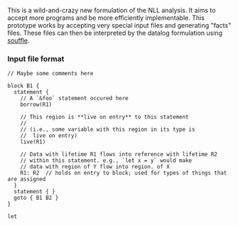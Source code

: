 This is a wild-and-crazy new formulation of the NLL analysis. It aims
to accept more programs and be more efficiently implementable. This
prototype works by accepting very special input files and generating
"facts" files.  These files can then be interpreted by the datalog
formulation using [souffle](https://github.com/souffle-lang/souffle).

### Input file format

```
// Maybe some comments here

block B1 {
  statement { 
    // A `&foo` statement occured here
    borrow(R1)
    
    // This region is **live on entry** to this statement
    //
    // (i.e., some variable with this region in its type is
    //  live on entry)
    live(R1)
    
    // Data with lifetime R1 flows into reference with lifetime R2
    // within this statement. e.g., `let x = y` would make
    // data with region of Y flow into region. of X
    R1: R2  // holds on entry to block; used for types of things that are assigned
  }
  statement { }
  goto { B1 B2 }
}

let 
```
